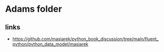 # Adams folder
## links
* https://github.com/masiarek/python_book_discussion/tree/main/fluent_python/python_data_model/masiarek
